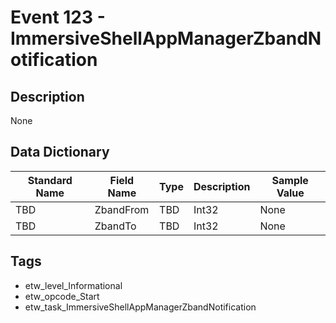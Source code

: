 # Event 123 - ImmersiveShellAppManagerZbandNotification

## Description
None

## Data Dictionary
|Standard Name|Field Name|Type|Description|Sample Value|
|---|---|---|---|---|
|TBD|ZbandFrom|TBD|Int32|None|None|
|TBD|ZbandTo|TBD|Int32|None|None|

## Tags
* etw_level_Informational
* etw_opcode_Start
* etw_task_ImmersiveShellAppManagerZbandNotification